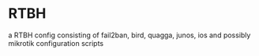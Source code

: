 # RTBH

a RTBH config consisting of fail2ban, bird, quagga, junos, ios and possibly mikrotik configuration scripts
